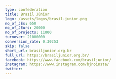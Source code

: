 ```yaml
---
type: confederation
title: Brasil Júnior
logo: /assets/logos/brasil-junior.png
no_of_JEs: 650
no_of_JEurs: 20000
no_of_projects: 11000
turnover: 21000000
conversion_rate: 0.30253
skip: false
short_url: brasiljunior.org.br
full_url: https://brasiljunior.org.br/
facebook: https://www.facebook.com/brasiljunior/
instagram: https://www.instagram.com/bjnoinsta/
twitter:
---
```

